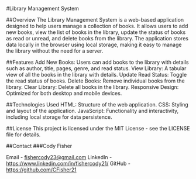 #Library Management System


##Overview
The Library Management System is a web-based application designed to help users manage a collection of books. It allows users to add new books, view the list of books in the library, update the status of books as read or unread, and delete books from the library. The application stores data locally in the browser using local storage, making it easy to manage the library without the need for a server.

##Features
Add New Books: Users can add books to the library with details such as author, title, pages, genre, and read status.
View Library: A tabular view of all the books in the library with details.
Update Read Status: Toggle the read status of books.
Delete Books: Remove individual books from the library.
Clear Library: Delete all books in the library.
Responsive Design: Optimized for both desktop and mobile devices.

##Technologies Used
HTML: Structure of the web application.
CSS: Styling and layout of the application.
JavaScript: Functionality and interactivity, including local storage for data persistence.

##License
This project is licensed under the MIT License - see the LICENSE file for details.

##Contact
###Cody Fisher

Email - fishercody23@gmail.com
LinkedIn - https://www.linkedin.com/in/fishercody21/
GitHub - https://github.com/CFisher21
